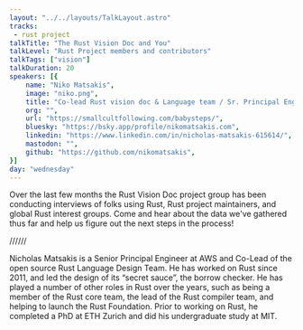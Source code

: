 ```yaml
---
layout: "../../layouts/TalkLayout.astro"
tracks:
 - rust project
talkTitle: "The Rust Vision Doc and You"
talkLevel: "Rust Project members and contributors"
talkTags: ["vision"]
talkDuration: 20
speakers: [{
    name: "Niko Matsakis",
    image: "niko.png",
    title: "Co-lead Rust vision doc & Language team / Sr. Principal Engineer at Amazon",
    org: "",
    url: "https://smallcultfollowing.com/babysteps/",
    bluesky: "https://bsky.app/profile/nikomatsakis.com",
    linkedin: "https://www.linkedin.com/in/nicholas-matsakis-615614/",
    mastodon: "",
    github: "https://github.com/nikomatsakis",
}]
day: "wednesday"
---
```


Over the last few months the Rust Vision Doc project group has been conducting
interviews of folks using Rust, Rust project maintainers, and global Rust
interest groups. Come and hear about the data we've gathered thus far and help
us figure out the next steps in the process!

////// <!-- sepatator between abstract and bio -->

Nicholas Matsakis is a Senior Principal Engineer at AWS and Co-Lead of the open
source Rust Language Design Team. He has worked on Rust since 2011, and led the
design of its “secret sauce”, the borrow checker. He has played a number of
other roles in Rust over the years, such as being a member of the Rust core
team, the lead of the Rust compiler team, and helping to launch the Rust
Foundation. Prior to working on Rust, he completed a PhD at ETH Zurich and did
his undergraduate study at MIT.
